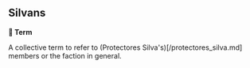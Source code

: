 ## Silvans

**📑 Term**

A collective term to refer to (Protectores Silva's)[/protectores_silva.md] members or the faction in general.